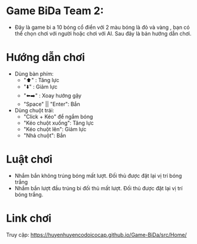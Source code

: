 # Game BiDa Team 2:
- Đây là game bi a 10 bóng cổ điển với 2 màu bóng là đỏ và vàng , bạn có thể chọn chơi với người hoặc chơi với AI. Sau đây là bản hướng dẫn chơi.
# Hướng dẫn chơi
* Dùng bàn phím:
  - "⬆️" : Tăng lực
  - "⬇️" : Giảm lực
  - "⬅️➡️" : Xoay hướng gậy
  - "Space" || "Enter": Bắn
* Dùng chuột trái:
  - "Click + Kéo" để ngắm bóng
  - "Kéo chuột xuống": Tăng lực
  - "Kéo chuột lên": Giảm lực
  - "Nhả chuột": Bắn
# Luật chơi
- Nhắm bắn không trúng bóng mất lượt. Đối thủ được đặt lại vị trí bóng trắng
- Nhắm bắn lượt đầu trúng bi đối thủ mất lượt. Đối thủ được đặt lại vị trí bóng trắng.
# Link chơi
Truy cập: https://huyenhuyencodoicocap.github.io/Game-BiDa/src/Home/
